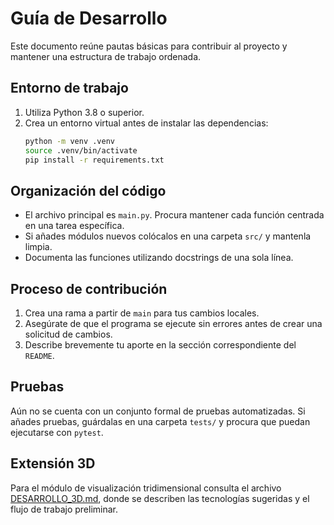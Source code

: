 # Guía de Desarrollo

Este documento reúne pautas básicas para contribuir al proyecto y mantener una estructura de trabajo ordenada.

## Entorno de trabajo

1. Utiliza Python 3.8 o superior.
2. Crea un entorno virtual antes de instalar las dependencias:
   ```bash
   python -m venv .venv
   source .venv/bin/activate
   pip install -r requirements.txt
   ```

## Organización del código

- El archivo principal es `main.py`. Procura mantener cada función centrada en una tarea específica.
- Si añades módulos nuevos colócalos en una carpeta `src/` y mantenla limpia.
- Documenta las funciones utilizando docstrings de una sola línea.

## Proceso de contribución

1. Crea una rama a partir de `main` para tus cambios locales.
2. Asegúrate de que el programa se ejecute sin errores antes de crear una solicitud de cambios.
3. Describe brevemente tu aporte en la sección correspondiente del `README`.

## Pruebas

Aún no se cuenta con un conjunto formal de pruebas automatizadas. Si añades pruebas, guárdalas en una carpeta `tests/` y procura que puedan ejecutarse con `pytest`.

## Extensión 3D

Para el módulo de visualización tridimensional consulta el archivo
[DESARROLLO_3D.md](DESARROLLO_3D.md), donde se describen las tecnologías
sugeridas y el flujo de trabajo preliminar.

